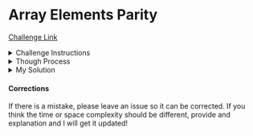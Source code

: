 # Array Elements Parity
[Challenge Link](https://www.codewars.com/kata/5a092d9e46d843b9db000064)
<details>
<summary>Challenge Instructions</summary>
<br>
In this Kata, you will be given an array of integers whose elements have both a negative and a positive value, except for one integer that is either only negative or only positive. Your task will be to find that integer.

Examples:

[1, -1, 2, -2, 3] => 3

3 has no matching negative appearance

[-3, 1, 2, 3, -1, -4, -2] => -4

-4 has no matching positive appearance

[1, -1, 2, -2, 3, 3] => 3

(the only-positive or only-negative integer may appear more than once)

Good luck!
Creator: KenKamau on Code Wars
</details>

<details>
<summary>Though Process</summary>
<br>

Originally, I thought the easiest solution would be to use reduce to add all the elements of the array. I thought this would leave us with the target integer. This works so long as the target integer is not repeated multiple times. For example:

[1, -1, 2, -2, 3] => 3


```js
let arr = [1, -1, 2, -2, 3];

function solve(arr){
    return arr.reduce((a, b) => a + b)
}
// returns 3 answer is 3
```

[1, -1, 2, -2, 3, 3] => 3

```js
let arr = [1, -1, 2, -2, 3, 3];

function solve(arr){
    return arr.reduce((a, b) => a + b)
}
// returns 6, answer is 3
```

The first option works becuase 3 is only include once. When it is repeated, this algorithm false. One option would be to remove all duplicates before reducing.


[1, -1, 2, -2, 3, 3] => 3

```js
let arr = [1, -1, 2, -2, 3, 3];

function solve(arr){
    arr.sort((a, b) => a - b)
    console.log(arr);
    for(let i = 0; i < arr.length; i++){
        if(arr[i] === arr[i+1]){
            arr.splice(i, 1);
            i -= 1
        }
    }
    return arr.reduce((a, b) => a + b)
}
// returns 3 answer is 3
```

I think this is a good option.
- Readability = High
- Time Complexity = O(nlog(n))
- Space Complexity = 0(n)

*time complexity composed from sort = O(nlog(n)), sibling for loop = 0(n). Combined = O(nlog(n))(n) or O(2nlog(n)) we can then drop the coefficient and are left with O(nlog(n))*

</details>

<details>
<summary>My Solution</summary>
<br>

```js
function solve(arr){
    arr.sort((a, b) => a - b);
    for(let i = 0; i < (arr.length)/2; i++){
        if(-1*(arr[i]) !== arr[arr.length-(i+1)]){
            if(-1*(arr[i+1]) !== arr[arr.length-(i+1)]){
                return arr[arr.length - (i+1)];
            }else{
                return arr[i];
            }
        }
    }
    
};
```

Node runs on V8 so the built-in array sort method runs of a merg-sort algorithm with a O(nlog(n)) time. We then have another sibling for loop with time of 0(n/2). This for loop time condenses to 0(n) since coefficients are removed. Then combined with the sort algorithm we get O(nlog(n))*n or O(2nlog(n)) which we can once again remove the coefficient leaving us wiht O(nlog(n)). This is the same time complexity as the remove duplicates solution so it looks like either are equally valid.
</details>

#### Corrections
If there is a mistake, please leave an issue so it can be corrected. If you think the time or space complexity should be different, provide and explanation and I will get it updated!
